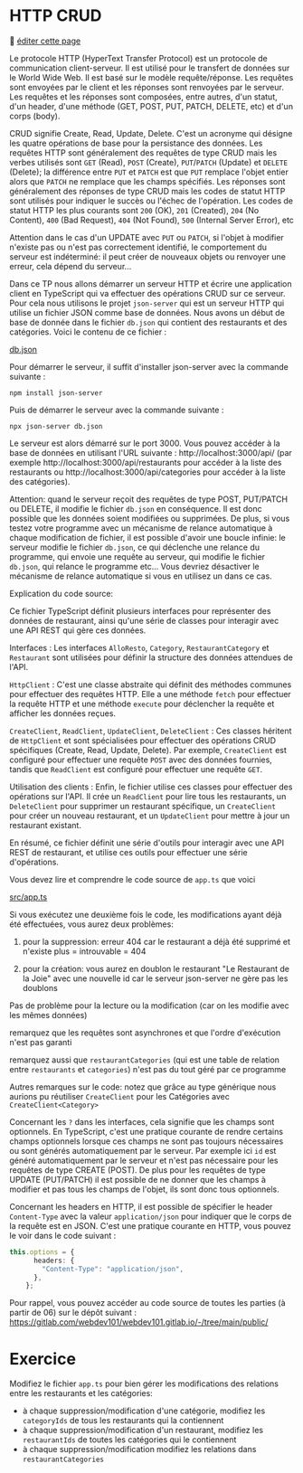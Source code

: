 # HTTP CRUD

:memo: [éditer cette page](https://gitlab.com/-/ide/project/webdev101/webdev101.gitlab.io/edit/main/-/public/16_http_CRUD/README.md)

Le protocole HTTP (HyperText Transfer Protocol) est un protocole de communication client-serveur. Il est utilisé pour le transfert de données sur le World Wide Web. Il est basé sur le modèle requête/réponse. Les requêtes sont envoyées par le client et les réponses sont renvoyées par le serveur. Les requêtes et les réponses sont composées, entre autres, d'un statut, d'un header, d'une méthode (GET, POST, PUT, PATCH, DELETE, etc) et d'un corps (body).

CRUD signifie Create, Read, Update, Delete. C'est un acronyme qui désigne les quatre opérations de base pour la persistance des données. Les requêtes HTTP sont généralement des requêtes de type CRUD mais les verbes utilisés sont `GET` (Read), `POST` (Create), `PUT`/`PATCH` (Update) et `DELETE` (Delete); la différence entre `PUT` et `PATCH` est que `PUT` remplace l'objet entier alors que `PATCH` ne remplace que les champs spécifiés. Les réponses sont généralement des réponses de type CRUD mais les codes de statut HTTP sont utilisés pour indiquer le succès ou l'échec de l'opération. Les codes de statut HTTP les plus courants sont `200` (OK), `201` (Created), `204` (No Content), `400` (Bad Request), `404` (Not Found), `500` (Internal Server Error), etc

Attention dans le cas d'un UPDATE avec `PUT` ou `PATCH`, si l'objet à modifier n'existe pas ou n'est pas correctement identifié, le comportement du serveur est indéterminé: il peut créer de nouveaux objets ou renvoyer une erreur, cela dépend du serveur... 

Dans ce TP nous allons démarrer un serveur HTTP et écrire une application client en TypeScript qui va effectuer des opérations CRUD sur ce serveur. Pour cela nous utilisons le projet `json-server` qui est un serveur HTTP qui utilise un fichier JSON comme base de données. Nous avons un début de base de donnée dans le fichier `db.json` qui contient des restaurants et des catégories. Voici le contenu de ce fichier :

[db.json](db.json ":include :type=code json")

Pour démarrer le serveur, il suffit d'installer json-server avec la commande suivante :

```terminal
npm install json-server
```

Puis de démarrer le serveur avec la commande suivante :

```terminal
npx json-server db.json
```

Le serveur est alors démarré sur le port 3000. Vous pouvez accéder à la base de données en utilisant l'URL suivante : http://localhost:3000/api/ (par exemple http://localhost:3000/api/restaurants pour accéder à la liste des restaurants ou http://localhost:3000/api/categories pour accéder à la liste des catégories).

Attention: quand le serveur reçoit des requêtes de type POST, PUT/PATCH ou DELETE, il modifie le fichier `db.json` en conséquence. Il est donc possible que les données soient modifiées ou supprimées. De plus, si vous testez votre programme avec un mécanisme de relance automatique à chaque modification de fichier, il est possible d'avoir une boucle infinie: le serveur modifie le fichier `db.json`, ce qui déclenche une relance du programme, qui envoie une requête au serveur, qui modifie le fichier `db.json`, qui relance le programme etc... Vous devriez désactiver le mécanisme de relance automatique si vous en utilisez un dans ce cas.

Explication du code source:

Ce fichier TypeScript définit plusieurs interfaces pour représenter des données de restaurant, ainsi qu'une série de classes pour interagir avec une API REST qui gère ces données.

Interfaces : Les interfaces `AlloResto`, `Category`, `RestaurantCategory` et `Restaurant` sont utilisées pour définir la structure des données attendues de l'API.

`HttpClient` : C'est une classe abstraite qui définit des méthodes communes pour effectuer des requêtes HTTP. Elle a une méthode `fetch` pour effectuer la requête HTTP et une méthode `execute` pour déclencher la requête et afficher les données reçues.

`CreateClient`, `ReadClient`, `UpdateClient`, `DeleteClient` : Ces classes héritent de `HttpClient` et sont spécialisées pour effectuer des opérations CRUD spécifiques (Create, Read, Update, Delete). Par exemple, `CreateClient` est configuré pour effectuer une requête `POST` avec des données fournies, tandis que `ReadClient` est configuré pour effectuer une requête `GET`.

Utilisation des clients : Enfin, le fichier utilise ces classes pour effectuer des opérations sur l'API. Il crée un `ReadClient` pour lire tous les restaurants, un `DeleteClient` pour supprimer un restaurant spécifique, un `CreateClient` pour créer un nouveau restaurant, et un `UpdateClient` pour mettre à jour un restaurant existant.

En résumé, ce fichier définit une série d'outils pour interagir avec une API REST de restaurant, et utilise ces outils pour effectuer une série d'opérations.

Vous devez lire et comprendre le code source de `app.ts` que voici

[src/app.ts](src/app.ts ":include :type=code typescript")

Si vous exécutez une deuxième fois le code, les modifications ayant déjà été effectuées,
vous aurez deux problèmes:

1. pour la suppression: erreur 404 car le restaurant a déjà été supprimé et n'existe plus = introuvable = 404

1. pour la création:
vous aurez en doublon le restaurant "Le Restaurant de la Joie"
avec une nouvelle id
car le serveur json-server ne gère pas les doublons

Pas de problème pour la lecture ou la modification (car on les modifie avec les mêmes données)


remarquez que les requêtes sont asynchrones
et que l'ordre d'exécution n'est pas garanti

remarquez aussi que `restaurantCategories` (qui est une table de relation entre `restaurants` et `categories`) n'est pas du tout géré par ce programme

Autres remarques sur le code: notez que grâce au type générique <T> nous aurions pu réutiliser `CreateClient` pour les Catégories avec `CreateClient<Category>` 

Concernant les `?` dans les interfaces, cela signifie que les champs sont optionnels. En TypeScript, c'est une pratique courante de rendre certains champs optionnels lorsque ces champs ne sont pas toujours nécessaires ou sont générés automatiquement par le serveur. Par exemple ici `id` est généré automatiquement par le serveur et n'est pas nécessaire pour les requêtes de type CREATE (POST). De plus pour les requêtes de type UPDATE (PUT/PATCH) il est possible de ne donner que les champs à modifier et pas tous les champs de l'objet, ils sont donc tous optionnels. 

Concernant les headers en HTTP, il est possible de spécifier le header `Content-Type` avec la valeur `application/json` pour indiquer que le corps de la requête est en JSON. C'est une pratique courante en HTTP, vous pouvez le voir dans le code suivant :

```typescript
this.options = {
      headers: {
        "Content-Type": "application/json",
      },
    };
```

Pour rappel, vous pouvez accéder au code source de toutes les parties (à partir de 06) sur le dépôt suivant : https://gitlab.com/webdev101/webdev101.gitlab.io/-/tree/main/public/

# Exercice

Modifiez le fichier `app.ts` pour bien gérer les modifications des relations entre les restaurants et les catégories:

- à chaque suppression/modification d'une catégorie, modifiez les `categoryIds` de tous les restaurants qui la contiennent
- à chaque suppression/modification d'un restaurant, modifiez les `restaurantIds` de toutes les catégories qui le contiennent
- à chaque suppression/modification modifiez les relations dans `restaurantCategories`
